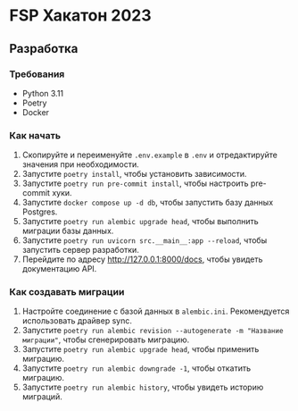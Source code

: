 
# FSP Хакатон 2023

## Разработка

### Требования

- Python 3.11
- Poetry
- Docker

### Как начать

1. Скопируйте и переименуйте `.env.example` в `.env` и отредактируйте значения при необходимости.
2. Запустите `poetry install`, чтобы установить зависимости.
3. Запустите `poetry run pre-commit install`, чтобы настроить pre-commit хуки.
4. Запустите `docker compose up -d db`, чтобы запустить базу данных Postgres.
5. Запустите `poetry run alembic upgrade head`, чтобы выполнить миграции базы данных.
6. Запустите `poetry run uvicorn src.__main__:app --reload`, чтобы запустить сервер разработки.
7. Перейдите по адресу http://127.0.0.1:8000/docs, чтобы увидеть документацию API.

### Как создавать миграции

1. Настройте соединение с базой данных в `alembic.ini`. Рекомендуется использовать драйвер sync.
2. Запустите `poetry run alembic revision --autogenerate -m "Название миграции"`, чтобы сгенерировать миграцию.
3. Запустите `poetry run alembic upgrade head`, чтобы применить миграцию.
4. Запустите `poetry run alembic downgrade -1`, чтобы откатить миграцию.
5. Запустите `poetry run alembic history`, чтобы увидеть историю миграций.